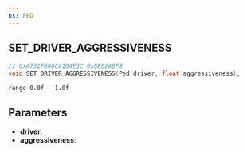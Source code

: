 ```yaml
---
ns: PED
---
```

## SET_DRIVER_AGGRESSIVENESS

```c
// 0xA731F608CA104E3C 0x8B02A8FB
void SET_DRIVER_AGGRESSIVENESS(Ped driver, float aggressiveness);
```

```
range 0.0f - 1.0f  
```

## Parameters
* **driver**: 
* **aggressiveness**: 

